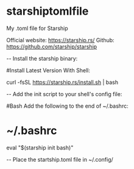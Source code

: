 # starshiptomlfile

My .toml file for Starship

Official website: https://starship.rs/
Github: https://github.com/starship/starship

-- Install the starship binary:

#Install Latest Version
With Shell:

curl -fsSL https://starship.rs/install.sh | bash

-- Add the init script to your shell's config file:

#Bash
Add the following to the end of ~/.bashrc:

# ~/.bashrc

eval "$(starship init bash)"

-- Place the startship.toml file in ~/.config/
